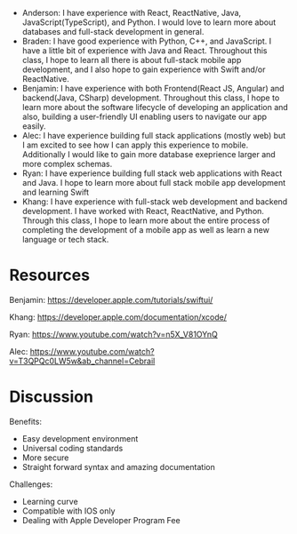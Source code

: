 - Anderson: I have experience with React, ReactNative, Java, JavaScript(TypeScript), and Python. I would love to learn more about databases and full-stack development in general.
- Braden: I have good experience with Python, C++, and JavaScript. I have a little bit of experience with Java and React. Throughout this class, I hope to learn all there is about full-stack mobile app development, and I also hope to gain experience with Swift and/or ReactNative.
- Benjamin: I have experience with both Frontend(React JS, Angular) and backend(Java, CSharp) development. Throughout this class, I hope to learn more about the software lifecycle of developing an application and also, building a user-friendly UI enabling users to navigate our app easily.
- Alec: I have experience building full stack applications (mostly web) but I am excited to see how I can apply this experience to mobile. Additionally I would like to gain more database exeprience larger and more complex schemas.
- Ryan: I have experience building full stack web applications with React and Java. I hope to learn more about full stack mobile app development and learning Swift
- Khang: I have experience with full-stack web development and backend development. I have worked with React, ReactNative, and Python. Through this class, I hope to learn more about the entire process of completing the development of a mobile app as well as learn a new language or tech stack.

# Resources
Benjamin: https://developer.apple.com/tutorials/swiftui/

Khang: https://developer.apple.com/documentation/xcode/

Ryan: https://www.youtube.com/watch?v=n5X_V81OYnQ

Alec: https://www.youtube.com/watch?v=T3QPQc0LW5w&ab_channel=Cebrail


# Discussion
Benefits: 
- Easy development environment
- Universal coding standards
- More secure
- Straight forward syntax and amazing documentation

Challenges:
- Learning curve
- Compatible with IOS only
- Dealing with Apple Developer Program Fee
